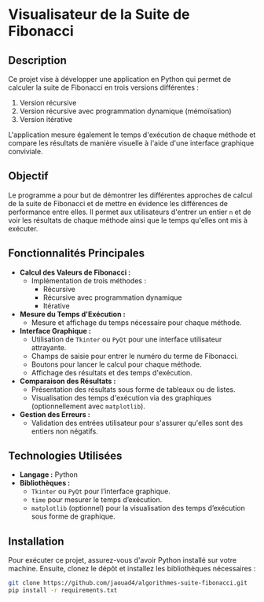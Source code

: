 # Visualisateur de la Suite de Fibonacci

## Description

Ce projet vise à développer une application en Python qui permet de calculer la suite de Fibonacci en trois versions différentes :
1. Version récursive
2. Version récursive avec programmation dynamique (mémoïsation)
3. Version itérative

L'application mesure également le temps d'exécution de chaque méthode et compare les résultats de manière visuelle à l'aide d'une interface graphique conviviale.

## Objectif

Le programme a pour but de démontrer les différentes approches de calcul de la suite de Fibonacci et de mettre en évidence les différences de performance entre elles. Il permet aux utilisateurs d'entrer un entier `n` et de voir les résultats de chaque méthode ainsi que le temps qu'elles ont mis à exécuter.

## Fonctionnalités Principales

- **Calcul des Valeurs de Fibonacci :**
  - Implémentation de trois méthodes :
    - Récursive
    - Récursive avec programmation dynamique
    - Itérative
- **Mesure du Temps d'Exécution :**
  - Mesure et affichage du temps nécessaire pour chaque méthode.
- **Interface Graphique :**
  - Utilisation de `Tkinter` ou `PyQt` pour une interface utilisateur attrayante.
  - Champs de saisie pour entrer le numéro du terme de Fibonacci.
  - Boutons pour lancer le calcul pour chaque méthode.
  - Affichage des résultats et des temps d'exécution.
- **Comparaison des Résultats :**
  - Présentation des résultats sous forme de tableaux ou de listes.
  - Visualisation des temps d'exécution via des graphiques (optionnellement avec `matplotlib`).
- **Gestion des Erreurs :**
  - Validation des entrées utilisateur pour s'assurer qu'elles sont des entiers non négatifs.

## Technologies Utilisées

- **Langage :** Python
- **Bibliothèques :**
  - `Tkinter` ou `PyQt` pour l’interface graphique.
  - `time` pour mesurer le temps d’exécution.
  - `matplotlib` (optionnel) pour la visualisation des temps d’exécution sous forme de graphique.

## Installation

Pour exécuter ce projet, assurez-vous d'avoir Python installé sur votre machine. Ensuite, clonez le dépôt et installez les bibliothèques nécessaires :

```bash
git clone https://github.com/jaouad4/algorithmes-suite-fibonacci.git
pip install -r requirements.txt
